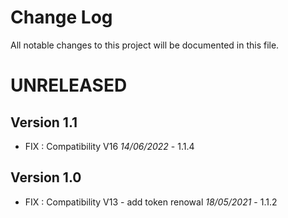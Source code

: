 # Change Log
All notable changes to this project will be documented in this file.


# UNRELEASED



## Version 1.1

- FIX : Compatibility V16 *14/06/2022* - 1.1.4

## Version 1.0

- FIX : Compatibility V13 - add token renowal *18/05/2021* - 1.1.2
